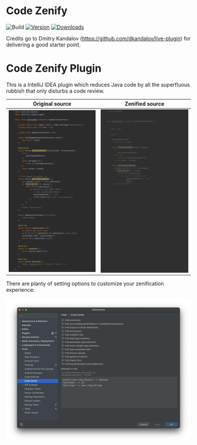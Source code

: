 # Code Zenify

![Build](https://github.com/stephan-james/de-sjd-zenify/workflows/Build/badge.svg)
[![Version](https://img.shields.io/jetbrains/plugin/v/PLUGIN_ID.svg)](https://plugins.jetbrains.com/plugin/PLUGIN_ID)
[![Downloads](https://img.shields.io/jetbrains/plugin/d/PLUGIN_ID.svg)](https://plugins.jetbrains.com/plugin/PLUGIN_ID)

Credits go to Dmitry Kandalov (https://github.com/dkandalov/live-plugin) for delivering a good starter point.

<!-- Plugin description -->

# Code Zenify Plugin

This is a IntelliJ IDEA plugin which reduces Java code by all the superfluous rubbish that only disturbs a code review.

| Original source  | Zenified source           |
|------------------|---------------------------|
| ![Before](assets/LongCode.png)    | ![After](assets/ShortCode.png) |

There are planty of setting options to customize your zenification experience:

![After](assets/Settings.png)

<!-- Plugin description end -->
